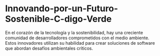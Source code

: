 # Innovando-por-un-Futuro-Sostenible-C-digo-Verde
En el corazón de la tecnología y la sostenibilidad, hay una creciente comunidad de desarrolladores comprometidos con el medio ambiente. Estos innovadores utilizan su habilidad para crear soluciones de software que abordan desafíos ambientales críticos.

